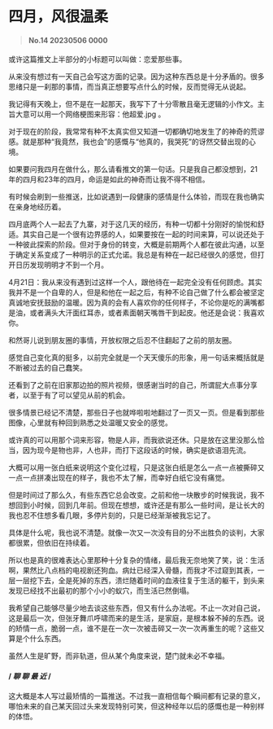 # 四月，风很温柔

>#### No.14 20230506 0000
或许这篇推文上半部分的小标题可以叫做：恋爱那些事。

         

从来没有想过有一天自己会写这方面的记录。因为这种东西总是十分矛盾的。很多思绪只是一刹那的事情，而当真正想要写点什么的时候，反而觉得无从说起。

         

我记得有天晚上，但不是在一起那天，我写下了十分零散且毫无逻辑的小作文。主旨大意可以用一个网络梗图来形容：他超爱.jpg 。

         

对于现在的阶段，我常常有种不太真实但又知道一切都确切地发生了的神奇的荒谬感。就是那种“我竟然，我也会”的感慨与“他真的，我哭死”的讶然交替出现的心境。

         

如果要问我四月在做什么，那么请看推文的第一句话。只是我自己都没想到，21年的四月和23年的四月，命运是如此的神奇而让我不得不相信。

         

有时候会刷到一些推送，比如说遇到一段健康的感情是什么体验，而现在我也确实在亲身地经历着。

         

四月底两个人一起去了九寨，对于这几天的经历，有种一切都十分刚好的愉悦和舒适。其实自己是一个很有边界感的人，如果要按在一起的时间来算，可以说还处于一种彼此探索的阶段。但对于身份的转变，大概是前期两个人都在彼此沟通，以至于确定关系变成了一种明示的正式允诺。我总是有种在一起已经很久的感觉，但打开日历发现明明才不到一个月。

         

4月21日：我从来没有遇到过这样一个人，跟他待在一起完全没有任何顾虑。其实我并不是一个自卑的人，但是和他在一起之后，有种不论自己做了什么都会被坚定真诚地安抚鼓励的温暖。因为真的会有人喜欢你的任何样子，不论你是吃的满嘴都是油，或者满头大汗面红耳赤，或者素面朝天嘴唇干到起皮。他还是会说：我喜欢你。

和然哥儿说到朋友圈的事情，开放权限之后忍不住翻起了之前的朋友圈。      

感觉自己变化真的挺多，以前完全就是一个天天傻乐的形象，用一句话来概括就是不断被过去的自己蠢笑。

         

还看到了之前在旧家那边拍的照片视频，很感谢当时的自己，所谓屁大点事分享者，以至于有了可以望见从前的机会。

         

很多情景已经记不清楚，那些日子也就哗啦啦地翻过了一页又一页。但是看到那些图像，心里就有种回到熟悉之处温暖又安全的感觉。

         

或许真的可以用那个词来形容，物是人非，而我欲说还休。只是放在这里没那么恰当，因为现今是物也非，人也非，而打下这段话的时候，确实是欲语泪先流。

         

大概可以用一张白纸来说明这个变化过程，只是这张白纸是怎么一点一点被撕碎又一点一点拼凑出现在的样子，我也不太了解，而幸好白纸它没有痛觉。

         

但是时间过了那么久，有些东西它总会改变。之前和他一块散步的时候我说，我不想回到小时候，回到几年前。但现在想想，或许还是有那么一些时间，是让长大的我也忍不住想多看几眼，多停片刻的，只是已经渐渐被我忘记了。

具体是什么呢，我也说不清楚。就像一次又一次没有目的分不出胜负的谈判，大家都很累，但依旧在持续着。

         

所以也是真的很难表达心里那种十分复杂的情绪，最后我无奈地笑了笑，说：生活啊，果然比八点档的电视剧还狗血。病灶已经深入骨髓，而我才不过窥到其表，一层一层挖下去，全是死掉的东西，溃烂随着时间的血液往复于生活的躯干，到头来发现已经找不出最初的那个小小的蚁穴，而生活已然倒塌。

         

我希望自己能够尽量少地去谈这些东西，但又有什么办法呢。不止一次对自己说，这是最后一次，但张牙舞爪呼啸而来的是生活，是家庭，是根本躲不掉的东西。说的矫情一点，脆弱一点，谁不是在一次一次被击碎又一次一次再重生的呢？这些又算是个什么东西。

         

虽然人生是旷野，而非轨道，但从某个角度来说，楚门就未必不幸福。

         

         

#### / *聊 聊 最 近* /

这大概是本人写过最矫情的一篇推送。不过我一直相信每个瞬间都有记录的意义，哪怕未来的自己某天回过头来发现特别可笑，但这种经年以后的感慨也是一种别样的体悟。
